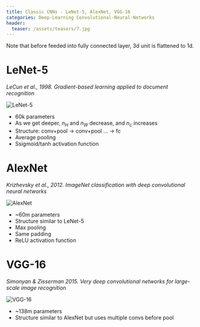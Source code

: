 ```yaml
---
title: Classic CNNs - LeNet-5, AlexNet, VGG-16
categories: Deep-Learning Convolutional-Neural-Networks
header:
  teaser: /assets/teasers/7.jpg
---
```


Note that before feeded into fully connected layer, 3d unit is flattened to 1d.

# LeNet-5

*LeCun et al., 1998. Gradient-based learning applied to document recognition*

![LeNet-5](https://lh3.googleusercontent.com/sOkOeZegdPkzRGBQ21QLPlz14mnuH53Ihs1-ctF3k-yswCmqtQIluz9SQQqxP7BSD4kdMuItwzzfHvWTpb9HyRFrZNA3eRRivgMmTp4KFQdikhEwD22ytZUJlHKvUVnJXWNtC5I-cg=w2400)

* 60k parameters
* As we get deeper, $n_H$ and $n_W$ decrease, and $n_c$ increases
* Structure: conv+pool -> conv+pool ... -> fc
* Average pooling
* Ssigmoid/tanh activation function

# AlexNet

*Krizhevsky et al., 2012. ImageNet classification with deep convolutional neural networks*

![AlexNet](https://lh3.googleusercontent.com/f_jQLGukkvLjR3qEOHCeoPjxKpphsH7IUeCodKcbk1PT7S7F3iRl7wAbubLZ3xDIqGb8m5HnWUbnWRi4-EJ1IOnQaMEm22cQeSFyrbhbdMEn-qBqzsxQ1PNxOt0Y_qYixfbenhLMpA=w2400)

* ~60m parameters
* Structure similar to LeNet-5
* Max pooling
* Same padding
* ReLU activation function

# VGG-16

*Simonyan & Zisserman 2015. Very deep convolutional networks for large-scale image recognition*

![VGG-16](https://lh3.googleusercontent.com/nm5VL2APSFA3ak10JPd_PZIHFGdR1OAeZp_igbjLG1BMRIb-v0PN7k9V18uNAylMA8ZXQVoAL_y6oaBgzgG9ZCAWdWhr7AWhnz4vqpX-tp5rsmMVeECer64aaQllVFthWuxHP1s7Xg=w2400)

* ~138m parameters
* Structure similar to AlexNet but uses multiple convs before pool
